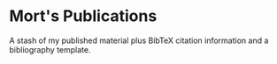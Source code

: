 # Mort's Publications

A stash of my published material plus BibTeX citation information and a
bibliography template.
